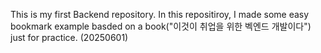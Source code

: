 This is my first Backend repository. In this repositiroy, I made some easy bookmark example basded on a book("이것이 취업을 위한 벡엔드 개발이다") just for practice. (20250601)
